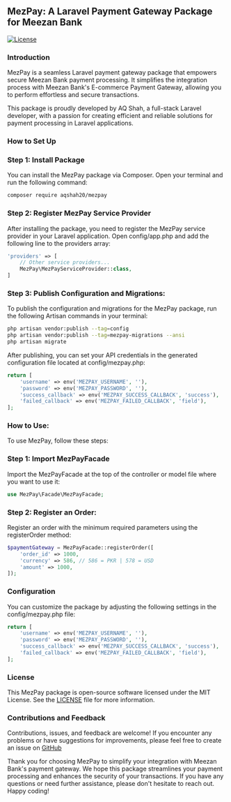## MezPay: A Laravel Payment Gateway Package for Meezan Bank

[![License](https://img.shields.io/badge/License-MIT-blue.svg)](https://github.com/aqshah20/mezpay/blob/master/LICENSE)

### Introduction

MezPay is a seamless Laravel payment gateway package that empowers secure Meezan Bank payment processing. It simplifies the integration process with Meezan Bank's E-commerce Payment Gateway, allowing you to perform effortless and secure transactions.

This package is proudly developed by AQ Shah, a full-stack Laravel developer, with a passion for creating efficient and reliable solutions for payment processing in Laravel applications.

### How to Set Up

### Step 1: Install Package

You can install the MezPay package via Composer. Open your terminal and run the following command:

```bash
composer require aqshah20/mezpay
```

### Step 2: Register MezPay Service Provider
After installing the package, you need to register the MezPay service provider in your Laravel application. Open config/app.php and add the following line to the providers array:

```php
'providers' => [
    // Other service providers...
    MezPay\MezPayServiceProvider::class,
]
```

### Step 3: Publish Configuration and Migrations:
To publish the configuration and migrations for the MezPay package, run the following Artisan commands in your terminal:

```bash
php artisan vendor:publish --tag=config
php artisan vendor:publish --tag=mezpay-migrations --ansi
php artisan migrate
```
After publishing, you can set your API credentials in the generated configuration file located at config/mezpay.php:

```php
return [
    'username' => env('MEZPAY_USERNAME', ''),
    'password' => env('MEZPAY_PASSWORD', ''),
    'success_callback' => env('MEZPAY_SUCCESS_CALLBACK', 'success'),
    'failed_callback' => env('MEZPAY_FAILED_CALLBACK', 'field'),
];
```

### How to Use:
To use MezPay, follow these steps:

### Step 1: Import MezPayFacade
Import the MezPayFacade at the top of the controller or model file where you want to use it:
```php
use MezPay\Facade\MezPayFacade;
```

### Step 2: Register an Order:
Register an order with the minimum required parameters using the registerOrder method:
```php
$paymentGateway = MezPayFacade::registerOrder([
    'order_id' => 1000,
    'currency' => 586, // 586 = PKR | 578 = USD
    'amount' => 1000,
]);
```

### Configuration
You can customize the package by adjusting the following settings in the config/mezpay.php file:
```php
return [
    'username' => env('MEZPAY_USERNAME', ''),
    'password' => env('MEZPAY_PASSWORD', ''),
    'success_callback' => env('MEZPAY_SUCCESS_CALLBACK', 'success'),
    'failed_callback' => env('MEZPAY_FAILED_CALLBACK', 'field'),
];
```
### License
This MezPay package is open-source software licensed under the MIT License. See the [LICENSE](https://github.com/spatie/laravel-permission/blob/main/LICENSE.md) file for more information.
### Contributions and Feedback
Contributions, issues, and feedback are welcome! If you encounter any problems or have suggestions for improvements, please feel free to create an issue on  [GitHub](https://github.com)

Thank you for choosing MezPay to simplify your integration with Meezan Bank's payment gateway. We hope this package streamlines your payment processing and enhances the security of your transactions. If you have any questions or need further assistance, please don't hesitate to reach out. Happy coding!












